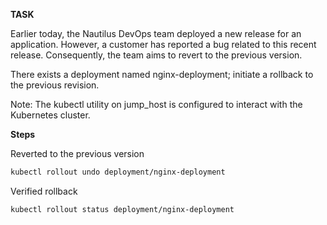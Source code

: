 **TASK**

Earlier today, the Nautilus DevOps team deployed a new release for an application. However, a customer has reported a bug related to this recent release. Consequently, the team aims to revert to the previous version.

There exists a deployment named nginx-deployment; initiate a rollback to the previous revision.

Note: The kubectl utility on jump_host is configured to interact with the Kubernetes cluster.

**Steps**

Reverted to the previous version

```bash
kubectl rollout undo deployment/nginx-deployment
```

Verified rollback

```bash
kubectl rollout status deployment/nginx-deployment
```
